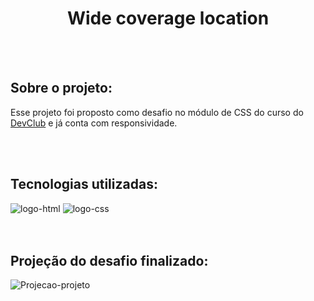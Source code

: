 <h1 align="center">Wide coverage location</h1>
<br>
<br>

<h2><b>Sobre o projeto:</b></h2>
<p>Esse projeto foi proposto como desafio no módulo de CSS do curso do <a href="https://rodolfomori.com.br/devclub">DevClub</a> e já conta com responsividade.</p>
<br>
<br>

<h2><b>Tecnologias utilizadas:</b></h2>
    <img src="https://img.shields.io/badge/HTML5-E34F26?style=for-the-badge&logo=html5&logoColor=white" alt="logo-html"/>
    <img src="https://img.shields.io/badge/CSS3-1572B6?style=for-the-badge&logo=css3&logoColor=white" alt="logo-css"/>
    
<br>
<br>
<br>

<h2><b>Projeção do desafio finalizado:</b></h2>
<img src="https://github.com/RafaelCampos23/Desafio-CSS-Wide-coverage/blob/master/img/Desafio%20CSS%20-%20Wide%20coverage.png?raw=true" alt="Projecao-projeto"></img>
    
    
